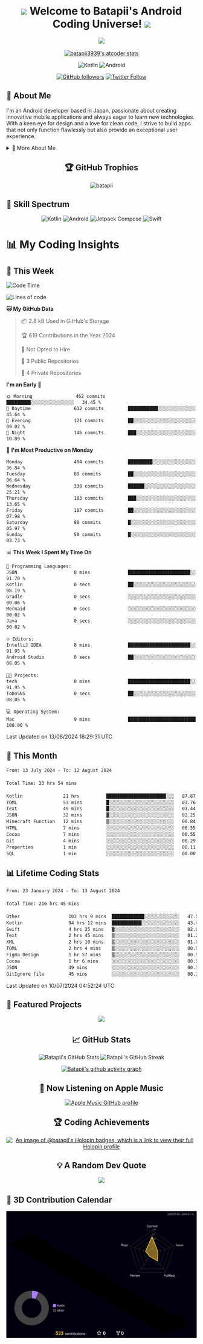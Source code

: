 <h1 align="center">
  <img src="https://media.giphy.com/media/hvRJCLFzcasrR4ia7z/giphy.gif" width="28">
  Welcome to Batapii's Android Coding Universe!
  <img src="https://media.giphy.com/media/hvRJCLFzcasrR4ia7z/giphy.gif" width="28">
</h1>

<p align="center">
  <img src="https://readme-typing-svg.herokuapp.com/?lines=Android+Developer+in+Japan;Always%20learning%20new%20things&font=Fira%20Code&center=true&width=440&height=45&color=f75c7e&vCenter=true&size=22">
</p>

<div align="center">

[![batapii3939's atcoder stats](https://atcoder-readme-stats.vercel.app/stats/batapii3939?theme=dark&show_history=5&width=450)](https://github.com/iwbc-mzk/atcoder-readme-stats)

![Kotlin](https://img.shields.io/badge/Kotlin-★☆☆☆☆☆☆☆☆☆-brightgreen)
![Android](https://img.shields.io/badge/Android-★☆☆☆☆☆☆☆☆☆-brightgreen)

  
[![GitHub followers](https://img.shields.io/github/followers/batapii?style=social)](https://github.com/batapii)
[![Twitter Follow](https://img.shields.io/twitter/follow/batapii?style=social)](https://twitter.com/batapii3939)

</div>

## 🚀 About Me
I'm an Android developer based in Japan, passionate about creating innovative mobile applications and always eager to learn new technologies. With a keen eye for design and a love for clean code, I strive to build apps that not only function flawlessly but also provide an exceptional user experience.

<details>
<summary>🌟 More About Me</summary>

- 🔭 I'm currently working on revolutionizing mobile productivity apps
- 🌱 I'm currently learning Kotlin Multiplatform and Jetpack Compose
- 👯 I'm looking to collaborate on open-source Android projects
- 💬 Ask me about Android development, Kotlin, and mobile UX design
- ⚡ Fun fact: I can solve a Rubik's cube in under 2 minutes!

</details>

<h2 align="center">🏆 GitHub Trophies</h2>
<p align="center">
  <img src="https://github-profile-trophy.vercel.app/?username=batapii&theme=nord&column=7&no-frame=true&no-bg=true&rank=SECRET,SSS,SS,S,AAA,AA,A,B,C,?" alt="batapii" />
</p>

## 🌈 Skill Spectrum

<div align="center">

![Kotlin](https://img.shields.io/badge/Kotlin-0095D5?style=for-the-badge&logo=kotlin&logoColor=white)
![Android](https://img.shields.io/badge/Android-3DDC84?style=for-the-badge&logo=android&logoColor=white)
![Jetpack Compose](https://img.shields.io/badge/Jetpack%20Compose-4285F4?style=for-the-badge&logo=jetpackcompose&logoColor=white)
![Swift](https://img.shields.io/badge/Swift-FA7343?style=for-the-badge&logo=swift&logoColor=white)

</div>


# 📊 My Coding Insights

## 📅 This Week
<!--START_SECTION:waka-week-->
![Code Time](http://img.shields.io/badge/Code%20Time-216%20hrs%2045%20mins-blue)

![Lines of code](https://img.shields.io/badge/From%20Hello%20World%20I%27ve%20Written-93.5%20thousand%20lines%20of%20code-blue)

**🐱 My GitHub Data** 

> 📦 2.8 kB Used in GitHub's Storage 
 > 
> 🏆 619 Contributions in the Year 2024
 > 
> 🚫 Not Opted to Hire
 > 
> 📜 3 Public Repositories 
 > 
> 🔑 4 Private Repositories 
 > 
**I'm an Early 🐤** 

```text
🌞 Morning                462 commits         █████████░░░░░░░░░░░░░░░░   34.45 % 
🌆 Daytime                612 commits         ███████████░░░░░░░░░░░░░░   45.64 % 
🌃 Evening                121 commits         ██░░░░░░░░░░░░░░░░░░░░░░░   09.02 % 
🌙 Night                  146 commits         ███░░░░░░░░░░░░░░░░░░░░░░   10.89 % 
```
📅 **I'm Most Productive on Monday** 

```text
Monday                   494 commits         █████████░░░░░░░░░░░░░░░░   36.84 % 
Tuesday                  89 commits          ██░░░░░░░░░░░░░░░░░░░░░░░   06.64 % 
Wednesday                338 commits         ██████░░░░░░░░░░░░░░░░░░░   25.21 % 
Thursday                 183 commits         ███░░░░░░░░░░░░░░░░░░░░░░   13.65 % 
Friday                   107 commits         ██░░░░░░░░░░░░░░░░░░░░░░░   07.98 % 
Saturday                 80 commits          █░░░░░░░░░░░░░░░░░░░░░░░░   05.97 % 
Sunday                   50 commits          █░░░░░░░░░░░░░░░░░░░░░░░░   03.73 % 
```


📊 **This Week I Spent My Time On** 

```text
💬 Programming Languages: 
JSON                     8 mins              ███████████████████████░░   91.70 % 
Kotlin                   0 secs              ██░░░░░░░░░░░░░░░░░░░░░░░   08.19 % 
Gradle                   0 secs              ░░░░░░░░░░░░░░░░░░░░░░░░░   00.06 % 
Mermaid                  0 secs              ░░░░░░░░░░░░░░░░░░░░░░░░░   00.02 % 
Java                     0 secs              ░░░░░░░░░░░░░░░░░░░░░░░░░   00.02 % 

🔥 Editors: 
IntelliJ IDEA            8 mins              ███████████████████████░░   91.95 % 
Android Studio           0 secs              ██░░░░░░░░░░░░░░░░░░░░░░░   08.05 % 

🐱‍💻 Projects: 
tech                     8 mins              ███████████████████████░░   91.95 % 
ToDoSNS                  0 secs              ██░░░░░░░░░░░░░░░░░░░░░░░   08.05 % 

💻 Operating System: 
Mac                      9 mins              █████████████████████████   100.00 % 
```


 Last Updated on 13/08/2024 18:29:31 UTC
<!--END_SECTION:waka-week-->

## 📅 This Month
<!--START_SECTION:wakamonth-->

```txt
From: 13 July 2024 - To: 12 August 2024

Total Time: 23 hrs 54 mins

Kotlin               21 hrs          ██████████████████████░░░   87.87 %
TOML                 53 mins         █░░░░░░░░░░░░░░░░░░░░░░░░   03.76 %
Text                 49 mins         █░░░░░░░░░░░░░░░░░░░░░░░░   03.44 %
JSON                 32 mins         ▓░░░░░░░░░░░░░░░░░░░░░░░░   02.25 %
Minecraft Function   12 mins         ▒░░░░░░░░░░░░░░░░░░░░░░░░   00.84 %
HTML                 7 mins          ░░░░░░░░░░░░░░░░░░░░░░░░░   00.55 %
Cocoa                7 mins          ░░░░░░░░░░░░░░░░░░░░░░░░░   00.55 %
Git                  4 mins          ░░░░░░░░░░░░░░░░░░░░░░░░░   00.29 %
Properties           1 min           ░░░░░░░░░░░░░░░░░░░░░░░░░   00.11 %
SQL                  1 min           ░░░░░░░░░░░░░░░░░░░░░░░░░   00.08 %
```

<!--END_SECTION:wakamonth-->

## 📊 Lifetime Coding Stats

<!--START_SECTION:wakaalltime-->

```txt
From: 23 January 2024 - To: 13 August 2024

Total Time: 216 hrs 45 mins

Other                  103 hrs 9 mins  ████████████░░░░░░░░░░░░░   47.59 %
Kotlin                 94 hrs 12 mins  ███████████░░░░░░░░░░░░░░   43.46 %
Swift                  4 hrs 25 mins   ▓░░░░░░░░░░░░░░░░░░░░░░░░   02.04 %
Text                   2 hrs 45 mins   ▒░░░░░░░░░░░░░░░░░░░░░░░░   01.27 %
XML                    2 hrs 10 mins   ▒░░░░░░░░░░░░░░░░░░░░░░░░   01.01 %
TOML                   2 hrs 4 mins    ▒░░░░░░░░░░░░░░░░░░░░░░░░   00.95 %
Figma Design           1 hr 57 mins    ▒░░░░░░░░░░░░░░░░░░░░░░░░   00.90 %
Cocoa                  1 hr 6 mins     ░░░░░░░░░░░░░░░░░░░░░░░░░   00.51 %
JSON                   49 mins         ░░░░░░░░░░░░░░░░░░░░░░░░░   00.38 %
GitIgnore file         45 mins         ░░░░░░░░░░░░░░░░░░░░░░░░░   00.35 %
```

<!--END_SECTION:wakaalltime-->

Last Updated on 10/07/2024 04:52:24 UTC

## 🌟 Featured Projects

<div align="center">
  <a href="https://github.com/batapii/ToDoSNS">
    <img src="https://github-readme-stats.vercel.app/api/pin/?username=batapii&repo=ToDoSNS&theme=radical" />
  </a>

## 📈 GitHub Stats

<div align="center">
  <img src="https://github-readme-stats.vercel.app/api?username=batapii&show_icons=true&theme=radical" alt="Batapii's GitHub Stats" />
  <img src="https://github-readme-streak-stats.herokuapp.com/?user=batapii&theme=radical" alt="Batapii's GitHub Streak" />
  
[![Batapii's github activity graph](https://github-readme-activity-graph.vercel.app/graph?username=batapii&theme=react-dark)](https://github.com/ashutosh00710/github-readme-activity-graph)
</div>

## 🎵 Now Listening on Apple Music

<div align="center">
  
[![Apple Music GitHub profile](https://music-profile.rayriffy.com/theme/dark.svg?uid=001005.6598667d2ffd4a10a4f429edd0ba24c4.1156)](https://github.com/rayriffy/apple-music-github-profile)

</div>


## 🏆 Coding Achievements

<div align="center">

[![An image of @batapii's Holopin badges, which is a link to view their full Holopin profile](https://holopin.me/batapii)](https://holopin.io/@batapii)

</div>

## 💡 A Random Dev Quote

<div align="center">

![](https://quotes-github-readme.vercel.app/api?type=horizontal&theme=radical)

</div>

</div>

## 🚀 3D Contribution Calendar

<div align="center">
  
![](./profile-3d-contrib/profile-night-rainbow.svg)

</div>
